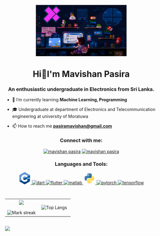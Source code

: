<div align="center">
        <img src="https://github.com/pasiramavishan/myImages/blob/main/225813708-98b745f2-7d22-48cf-9150-083f1b00d6c9.gif" alt="GIF" width="300">
 </div>

<h1 align="center">Hi👋I'm Mavishan Pasira</h1>
<h3 align="center">An enthusiastic undergraduate in Electronics from Sri Lanka.</h3>

- 🌱 I’m currently learning **Machine Learning, Programming**

- 🎓 Undergraduate at department of Electronics and Telecommunication engineering at university of Moratuwa
  
- 📫 How to reach me **pasiramavishan@gmail.com**

  
<h3 align="center">Connect with me:</h3>
<p align="center">
<a href="https://linkedin.com/in/mavishan-pasira-560a3b217" target="blank"><img align="center" src="https://raw.githubusercontent.com/rahuldkjain/github-profile-readme-generator/master/src/images/icons/Social/linked-in-alt.svg" alt="mavishan pasira" height="30" width="40" /></a>
<a href="https://kaggle.com/mavishanpasira" target="blank"><img align="center" src="https://raw.githubusercontent.com/rahuldkjain/github-profile-readme-generator/master/src/images/icons/Social/kaggle.svg" alt="mavishan pasira" height="30" width="40" /></a>
</p>

<h3 align="center">Languages and Tools:</h3>

<p align="center" style="text-align: center;">
    <a href="https://www.w3schools.com/cpp/" target="_blank" rel="noreferrer">
        <img src="https://raw.githubusercontent.com/devicons/devicon/master/icons/cplusplus/cplusplus-original.svg" alt="cplusplus" width="40" height="40"/>
    </a>
    <a href="https://dart.dev" target="_blank" rel="noreferrer">
        <img src="https://www.vectorlogo.zone/logos/dartlang/dartlang-icon.svg" alt="dart" width="40" height="40"/>
    </a>
    <a href="https://flutter.dev" target="_blank" rel="noreferrer">
        <img src="https://www.vectorlogo.zone/logos/flutterio/flutterio-icon.svg" alt="flutter" width="40" height="40"/>
    </a>
    <a href="https://www.mathworks.com/" target="_blank" rel="noreferrer">
        <img src="https://upload.wikimedia.org/wikipedia/commons/2/21/Matlab_Logo.png" alt="matlab" width="40" height="40"/>
    </a>
    <a href="https://www.python.org" target="_blank" rel="noreferrer">
        <img src="https://raw.githubusercontent.com/devicons/devicon/master/icons/python/python-original.svg" alt="python" width="40" height="40"/>
    </a>
    <a href="https://pytorch.org/" target="_blank" rel="noreferrer">
        <img src="https://www.vectorlogo.zone/logos/pytorch/pytorch-icon.svg" alt="pytorch" width="40" height="40"/>
    </a>
    <a href="https://www.tensorflow.org" target="_blank" rel="noreferrer">
        <img src="https://www.vectorlogo.zone/logos/tensorflow/tensorflow-icon.svg" alt="tensorflow" width="40" height="40"/>
    </a>
</p>

                  
  <br>

  
  
  
<table border="0" align="center">
<tr border="0">
<td width="50%" align="center">
  
  <img  align="center"  src="https://github-readme-stats.vercel.app/api?username=pasiramavishan&theme=cobalt&show_icons=true&count_private=true" />
  <br></br>
  <img  title="🔥 Get streak stats for your profile at git.io/streak-stats" alt="Mark streak" src="https://github-readme-streak-stats.herokuapp.com/?user=pasiramavishan&theme=dark&hide_border=true" />






</td>

<td width="50%" align="center">
 <img src="https://github-readme-stats.vercel.app/api/top-langs/?username=pasiramavishan" alt="Top Langs" />  
  </td>
</tr>
</table>

<br>







<img src="https://user-images.githubusercontent.com/73097560/115834477-dbab4500-a447-11eb-908a-139a6edaec5c.gif">
</p>  
